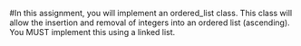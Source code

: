 #In this assignment, you will implement an ordered_list class. This class will allow the insertion and removal of integers into an ordered list (ascending). You MUST implement this using a linked list.
